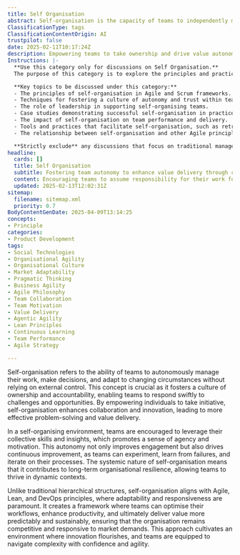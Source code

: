 ```yaml
---
title: Self Organisation
abstract: Self-organisation is the capacity of teams to independently manage their work, make decisions, and adapt to evolving circumstances without external oversight. Originating from principles in Agile, Lean, and DevOps methodologies, this concept is vital for fostering a culture of ownership and accountability within teams. By empowering individuals to take initiative, self-organisation enhances collaboration and innovation, leading to improved problem-solving and value delivery. In such environments, teams leverage their collective skills and insights, which boosts engagement and drives continuous improvement through experimentation and learning from failures. This autonomy not only enhances productivity but also contributes to long-term organisational resilience, enabling teams to thrive in dynamic contexts. Unlike traditional hierarchical structures, self-organisation aligns with the need for adaptability and responsiveness, creating a framework that optimises workflows and ensures that organisations remain competitive and responsive to market demands. Ultimately, this approach cultivates an environment where innovation can flourish, equipping teams to navigate complexity with confidence and agility.
ClassificationType: tags
ClassificationContentOrigin: AI
trustpilot: false
date: 2025-02-11T10:17:24Z
description: Empowering teams to take ownership and drive value autonomously.
Instructions: |-
  **Use this category only for discussions on Self Organisation.**  
  The purpose of this category is to explore the principles and practices that enable teams to operate autonomously, take ownership of their work, and drive value without excessive oversight. Self-organisation is a fundamental aspect of Agile methodologies, promoting empowerment, accountability, and collaboration within teams.

  **Key topics to be discussed under this category:**
  - The principles of self-organisation in Agile and Scrum frameworks.
  - Techniques for fostering a culture of autonomy and trust within teams.
  - The role of leadership in supporting self-organising teams.
  - Case studies demonstrating successful self-organisation in practice.
  - The impact of self-organisation on team performance and delivery.
  - Tools and practices that facilitate self-organisation, such as retrospectives and team agreements.
  - The relationship between self-organisation and other Agile principles, such as collaboration and continuous improvement.

  **Strictly exclude** any discussions that focus on traditional management practices, micromanagement, or hierarchical decision-making structures, as these contradict the core philosophy of self-organisation. Additionally, avoid content that misinterprets self-organisation as a lack of structure or guidance, as effective self-organisation still requires clear goals and support mechanisms.
headline:
  cards: []
  title: Self Organisation
  subtitle: Fostering team autonomy to enhance value delivery through collaborative decision-making and adaptive practices.
  content: Encouraging teams to assume responsibility for their work fosters a culture of collaboration and adaptability. Posts should explore practices that enhance decision-making, promote transparency, and leverage collective intelligence, drawing insights from complexity theory and evidence-based management to navigate challenges and optimise outcomes.
  updated: 2025-02-13T12:02:31Z
sitemap:
  filename: sitemap.xml
  priority: 0.7
BodyContentGenDate: 2025-04-09T13:14:25
concepts:
- Principle
categories:
- Product Development
tags:
- Social Technologies
- Organisational Agility
- Organisational Culture
- Market Adaptability
- Pragmatic Thinking
- Business Agility
- Agile Philosophy
- Team Collaboration
- Team Motivation
- Value Delivery
- Agentic Agility
- Lean Principles
- Continuous Learning
- Team Performance
- Agile Strategy

---
```

Self-organisation refers to the ability of teams to autonomously manage their work, make decisions, and adapt to changing circumstances without relying on external control. This concept is crucial as it fosters a culture of ownership and accountability, enabling teams to respond swiftly to challenges and opportunities. By empowering individuals to take initiative, self-organisation enhances collaboration and innovation, leading to more effective problem-solving and value delivery.

In a self-organising environment, teams are encouraged to leverage their collective skills and insights, which promotes a sense of agency and motivation. This autonomy not only improves engagement but also drives continuous improvement, as teams can experiment, learn from failures, and iterate on their processes. The systemic nature of self-organisation means that it contributes to long-term organisational resilience, allowing teams to thrive in dynamic contexts.

Unlike traditional hierarchical structures, self-organisation aligns with Agile, Lean, and DevOps principles, where adaptability and responsiveness are paramount. It creates a framework where teams can optimise their workflows, enhance productivity, and ultimately deliver value more predictably and sustainably, ensuring that the organisation remains competitive and responsive to market demands. This approach cultivates an environment where innovation flourishes, and teams are equipped to navigate complexity with confidence and agility.
